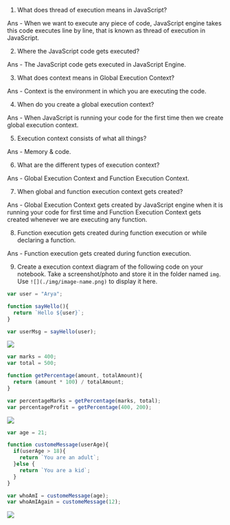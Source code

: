 1. What does thread of execution means in JavaScript?

Ans - When we want to execute any piece of code, JavaScript engine takes this code executes line by line, that is known as thread of execution in JavaScript.

2. Where the JavaScript code gets executed?

Ans - The JavaScript code gets executed in JavaScript Engine.

3. What does context means in Global Execution Context?

Ans - Context is the environment in which you are executing the code.

4. When do you create a global execution context?

Ans - When JavaScript is running your code for the first time then we create global execution context.

5. Execution context consists of what all things?

Ans - Memory & code.

6. What are the different types of execution context?

Ans - Global Execution Context and Function Execution Context.

7. When global and function execution context gets created?

Ans - Global Execution Context gets created by JavaScript engine when it is running your code for first time and Function Execution Context gets created whenever we are executing any function. 

8. Function execution gets created during function execution or while declaring a function.

Ans - Function execution gets created during function execution.

9. Create a execution context diagram of the following code on your notebook. Take a screenshot/photo and store it in the folder named `img`. Use `![](./img/image-name.png)` to display it here.



```js
var user = "Arya";

function sayHello(){
  return `Hello ${user}`;
}

var userMsg = sayHello(user);
```

<!-- Put your image here -->

![](./img/image-name.jpg)



```js
var marks = 400;
var total = 500;

function getPercentage(amount, totalAmount){
  return (amount * 100) / totalAmount;
}

var percentageMarks = getPercentage(marks, total);
var percentageProfit = getPercentage(400, 200);
```

<!-- Put your image here -->

![](./img/image-name.jpg)



```js
var age = 21;

function customeMessage(userAge){
  if(userAge > 18){
    return `You are an adult`;
  }else {
    return `You are a kid`;
  }
}

var whoAmI = customeMessage(age);
var whoAmIAgain = customeMessage(12);
```

<!-- Put your image here -->

![](./img/image-name.jpg)